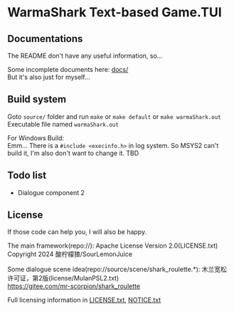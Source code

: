 # WarmaShark Text-based Game.TUI

## Documentations

The README don't have any useful information, so...

Some incomplete documents here: [docs/](docs/)\
But it's also just for myself...

## Build system

Goto `source/` folder and run `make` or `make default` or `make warmaShark.out`\
Executable file named `warmaShark.out`

For Windows Build:\
Emm... There is a `#include <execinfo.h>` in log system. So MSYS2 can't build it, I'm also don't want to change it. TBD

## Todo list

- Dialogue component 2

## License

If those code can help you, I will also be happy.

The main framework(repo://): Apache License Version 2.0(LICENSE.txt)\
Copyright 2024 酸柠檬猹/SourLemonJuice

Some dialogue scene idea(repo://source/scene/shark_roulette.*): 木兰宽松许可证，第2版(license/MulanPSL2.txt)\
<https://gitee.com/mr-scorpion/shark_roulette>

Full licensing information in [LICENSE.txt](LICENSE.txt), [NOTICE.txt](NOTICE.txt)
